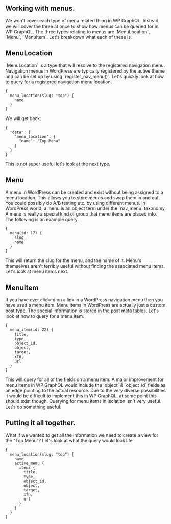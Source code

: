 ## Working with menus.

We won't cover each type of menu related thing in WP GraphQL. Instead, we will cover the three at once to show how menus can be queried for in WP GraphQL.  The three types relating to menus are \`MenuLocation\`, \`Menu\`, \`MenuItem\`.  Let's breakdown what each of these is.

## MenuLocation

\`MenuLocation\` is a type that will resolve to the registered navigation menu.  Navigation menus in WordPress are typically registered by the active theme and can be set up by using \`register\_nav\_menu\(\)\`.  Let's quickly look at how to query for a registered navigation menu location.

```
{
  menu_location(slug: "top") {
    name
  }
}
```

We will get back:

```
{
  "data": {
    "menu_location": {
      "name": "Top Menu"
    }
  }
}
```

This is not super useful let's look at the next type.

## Menu

A menu in WordPress can be created and exist without being assigned to a menu location.  This allows you to store menus and swap them in and out.  You could possibly do A/B testing etc. by using different menus.  In WordPress world, a menu is an object term under the \`nav\_menu\` taxonomy.  A menu is really a special kind of group that menu items are placed into.  The following is an example query.

```
{
  menu(id: 17) {
    slug,
    name
  }
}
```

This will return the slug for the menu, and the name of it.  Menu's themselves aren't terribly useful without finding the associated menu items.  Let's look at menu items next.

## MenuItem

If you have ever clicked on a link in a WordPress navigation menu then you have used a menu item. Menu items in WordPress are actually just a custom post type.  The special information is stored in the post meta tables.  Let's look at how to query for a menu item.

```
{
  menu_item(id: 22) {
    title,
    type,
    object_id,
    object,
    target,
    xfn,
    url
  }
}
```

This will query for all of the fields on a menu item.  A major improvement for menu items in WP GraphQL would include the \`object\` & \`object\_id\` fields as an edge pointing to the actual resource.  Due to the very diverse possibilities it would be difficult to implement this in WP GraphQL, at some point this should exist though.  Querying for menu items in isolation isn't very useful.  Let's do something useful.

## Putting it all together.

What if we wanted to get all the information we need to create a view for the "Top Menu"?  Let's look at what the query would look life.

```
{
  menu_location(slug: "top") {
    name
    active_menu {
      items {
        title,
        type,
        object_id,
        object,
        target,
        xfn,
        url
      }
    }
  }
}
```




